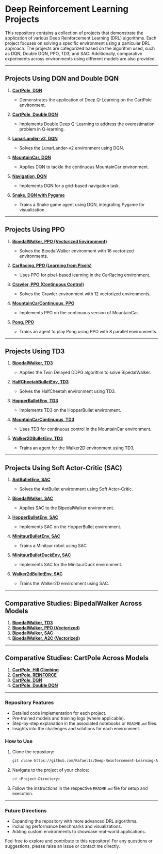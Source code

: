 # Deep Reinforcement Learning Projects

This repository contains a collection of projects that demonstrate the application of various Deep Reinforcement Learning (DRL) algorithms. Each project focuses on solving a specific environment using a particular DRL approach. The projects are categorized based on the algorithm used, such as DQN, Double DQN, PPO, TD3, and SAC. Additionally, comparative experiments across environments using different models are also provided.

---

## Projects Using DQN and Double DQN

1. **[CartPole, DQN](https://github.com/Rafael1s/Deep-Reinforcement-Learning-Algorithms/tree/master/Cartpole-Deep-Q-Learning)**
   - Demonstrates the application of Deep Q-Learning on the CartPole environment.

2. **[CartPole, Double DQN](https://github.com/Rafael1s/Deep-Reinforcement-Learning-Algorithms/tree/master/Cartpole-Double-Deep-Q-Learning)**
   - Implements Double Deep Q-Learning to address the overestimation problem in Q-learning.

3. **[LunarLander-v2, DQN](https://github.com/Rafael1s/Deep-Reinforcement-Learning-Algorithms/tree/master/LunarLander-v2-DQN)**
   - Solves the LunarLander-v2 environment using DQN.

4. **[MountainCar, DQN](https://github.com/Rafael1s/Deep-Reinforcement-Learning-Algorithms/tree/master/MountainCar-DQN)**
   - Applies DQN to tackle the continuous MountainCar environment.

5. **[Navigation, DQN](https://github.com/Rafael1s/Deep-Reinforcement-Learning-Algorithms/tree/master/Project-1_Navigation-DQN)**
   - Implements DQN for a grid-based navigation task.

6. **[Snake, DQN with Pygame](https://github.com/Rafael1s/Deep-Reinforcement-Learning-Algorithms/tree/master/Snake-Pygame-DQN)**
   - Trains a Snake game agent using DQN, integrating Pygame for visualization.

---

## Projects Using PPO

1. **[BipedalWalker, PPO (Vectorized Environment)](https://github.com/Rafael1s/Deep-Reinforcement-Learning-Algorithms/tree/master/BipedalWalker-PPO-VectorizedEnv)**
   - Solves the BipedalWalker environment with 16 vectorized environments.

2. **[CarRacing, PPO (Learning from Pixels)](https://github.com/Rafael1s/Deep-Reinforcement-Learning-Algorithms/tree/master/CarRacing-From-Pixels-PPO)**
   - Uses PPO for pixel-based learning in the CarRacing environment.

3. **[Crawler, PPO (Continuous Control)](https://github.com/Rafael1s/Deep-Reinforcement-Learning-Algorithms/tree/master/Project-2_Continuous-Control-Crawler-PPO)**
   - Solves the Crawler environment with 12 vectorized environments.

4. **[MountainCarContinuous, PPO](https://github.com/Rafael1s/Deep-Reinforcement-Learning-Algorithms/tree/master/MountainCarContinuous_PPO)**
   - Implements PPO on the continuous version of MountainCar.

5. **[Pong, PPO](https://github.com/Rafael1s/Deep-Reinforcement-Learning-Algorithms/tree/master/Pong-Policy-Gradient-PPO)**
   - Trains an agent to play Pong using PPO with 8 parallel environments.

---

## Projects Using TD3

1. **[BipedalWalker, TD3](https://github.com/Rafael1s/Deep-Reinforcement-Learning-Algorithms/tree/master/BipedalWalker-TwinDelayed-DDPG%20(TD3))**
   - Applies the Twin Delayed DDPG algorithm to solve BipedalWalker.

2. **[HalfCheetahBulletEnv, TD3](https://github.com/Rafael1s/Deep-Reinforcement-Learning-Algorithms/tree/master/HalfCheetahBulletEnv-TD3)**
   - Solves the HalfCheetah environment using TD3.

3. **[HopperBulletEnv, TD3](https://github.com/Rafael1s/Deep-Reinforcement-Learning-Algorithms/tree/master/HopperBulletEnv_v0-TD3)**
   - Implements TD3 on the HopperBullet environment.

4. **[MountainCarContinuous, TD3](https://github.com/Rafael1s/Deep-Reinforcement-Learning-Algorithms/tree/master/MountainCarContinuous-TD3)**
   - Uses TD3 for continuous control in the MountainCar environment.

5. **[Walker2DBulletEnv, TD3](https://github.com/Rafael1s/Deep-Reinforcement-Learning-Algorithms/tree/master/Walker2DBulletEnv-v0_TD3)**
   - Trains an agent for the Walker2D environment using TD3.

---

## Projects Using Soft Actor-Critic (SAC)

1. **[AntBulletEnv, SAC](https://github.com/Rafael1s/Deep-Reinforcement-Learning-Algorithms/tree/master/Ant-PyBulletEnv-Soft-Actor-Critic)**
   - Solves the AntBullet environment using Soft Actor-Critic.

2. **[BipedalWalker, SAC](https://github.com/Rafael1s/Deep-Reinforcement-Learning-Algorithms/tree/master/BipedalWalker-Soft-Actor-Critic)**
   - Applies SAC to the BipedalWalker environment.

3. **[HopperBulletEnv, SAC](https://github.com/Rafael1s/Deep-Reinforcement-Learning-Algorithms/tree/master/HopperBulletEnv-v0-SAC)**
   - Implements SAC on the HopperBullet environment.

4. **[MinitaurBulletEnv, SAC](https://github.com/Rafael1s/Deep-Reinforcement-Learning-Algorithms/tree/master/Minitaur-Soft-Actor-Critic)**
   - Trains a Minitaur robot using SAC.

5. **[MinitaurBulletDuckEnv, SAC](https://github.com/Rafael1s/Deep-Reinforcement-Learning-Algorithms/tree/master/MinitaurDuck-Soft-Actor-Critic)**
   - Implements SAC for the MinitaurDuck environment.

6. **[Walker2dBulletEnv, SAC](https://github.com/Rafael1s/Deep-Reinforcement-Learning-Algorithms/tree/master/Walker2DBulletEnv-v0_SAC)**
   - Trains the Walker2D environment using SAC.

---

## Comparative Studies: BipedalWalker Across Models

1. **[BipedalWalker, TD3](https://github.com/Rafael1s/Deep-Reinforcement-Learning-Algorithms/tree/master/BipedalWalker-TwinDelayed-DDPG%20(TD3))**
2. **[BipedalWalker, PPO (Vectorized)](https://github.com/Rafael1s/Deep-Reinforcement-Learning-Algorithms/tree/master/BipedalWalker-PPO-VectorizedEnv)**
3. **[BipedalWalker, SAC](https://github.com/Rafael1s/Deep-Reinforcement-Learning-Algorithms/tree/master/BipedalWalker-Soft-Actor-Critic)**
4. **[BipedalWalker, A2C (Vectorized)](https://github.com/Rafael1s/Deep-Reinforcement-Learning-Algorithms/tree/master/BipedalWalker-A2C-VectorizedEnv)**

---

## Comparative Studies: CartPole Across Models

1. **[CartPole, Hill Climbing](https://github.com/Rafael1s/Deep-Reinforcement-Learning-Algorithms/tree/master/CartPole-Policy-Based-Hill-Climbing)**
2. **[CartPole, REINFORCE](https://github.com/Rafael1s/Deep-Reinforcement-Learning-Algorithms/tree/master/CartPole-Policy-Gradient-Reinforce)**
3. **[CartPole, DQN](https://github.com/Rafael1s/Deep-Reinforcement-Learning-Algorithms/tree/master/Cartpole-Deep-Q-Learning)**
4. **[CartPole, Double DQN](https://github.com/Rafael1s/Deep-Reinforcement-Learning-Algorithms/tree/master/Cartpole-Double-Deep-Q-Learning)**

---

### Repository Features
- Detailed code implementation for each project.
- Pre-trained models and training logs (where applicable).
- Step-by-step explanation in the associated notebooks or `README.md` files.
- Insights into the challenges and solutions for each environment.

### How to Use
1. Clone the repository:
   ```bash
   git clone https://github.com/Rafael1s/Deep-Reinforcement-Learning-Algorithms.git
   ```

2. Navigate to the project of your choice:
   ```bash
   cd <Project-Directory>
   ```

3. Follow the instructions in the respective `README.md` file for setup and execution.

---

### Future Directions
- Expanding the repository with more advanced DRL algorithms.
- Including performance benchmarks and visualizations.
- Adding custom environments to showcase real-world applications.

Feel free to explore and contribute to this repository! For any questions or suggestions, please raise an issue or contact me directly.

